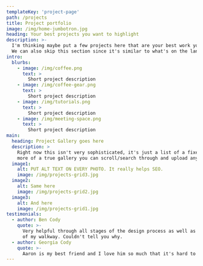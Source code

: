 ```yaml
---
templateKey: 'project-page'
path: /projects
title: Project portfolio
image: /img/home-jumbotron.jpg
heading: Your best projects you want to highlight
description: >-
  I'm thinking maybe put a few projects here that are your best work you want to put front and center with a short description.
  We can also skip this section since it's similar to what's on the landing page, or remove the landing page section instead.
intro:
  blurbs:
    - image: /img/coffee.png
      text: >
        Short project description
    - image: /img/coffee-gear.png
      text: >
        Short project description
    - image: /img/tutorials.png
      text: >
        Short project description
    - image: /img/meeting-space.png
      text: >
        Short project description
main:
  heading: Project Gallery goes here
  description: >
    Right now this isn't very sophisticated, it's just a list of a fixed number of photos. If you want this to be something
    more of a true gallery you can scroll/search through and upload any number of pictures to, that might take a little extra work.
  image1:
    alt: PUT ALT TEXT ON EVERY PHOTO. It really helps SEO.
    image: /img/projects-grid3.jpg
  image2:
    alt: Same here
    image: /img/projects-grid2.jpg
  image3:
    alt: And here
    image: /img/projects-grid1.jpg
testimonials:
  - author: Ben Cody
    quote: >-
      Very helpful through all stages of the design process as well as construction itself. Kept insisting on bushes at the base
      of my walkway. Couldn't tell you why.
  - author: Georgia Cody
    quote: >-
      Aaron is my best friend and I love him so much that it's hard to pee when he's around.
---
```

